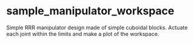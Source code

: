 # sample_manipulator_workspace
Simple RRR manipulator design made of simple cuboidal blocks. 
Actuate each joint within the limits and make a plot of the workspace. 
